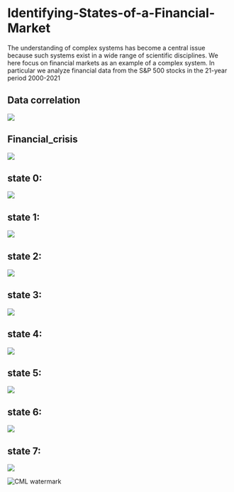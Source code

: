# Identifying-States-of-a-Financial-Market
The understanding of complex systems has become a central issue because such systems exist in a wide range of scientific disciplines. We here focus on financial markets as an example of a complex system. In particular we analyze financial data from the S&amp;P 500 stocks in the 21-year period 2000-2021 
## Data correlation
![](https://asset.cml.dev/3570738dcbff34c393b96b63ccd948ff964db9d9?cml=png)
## Financial_crisis
![](https://asset.cml.dev/8e42361b334625ef06724485eb6ca0069fc2fae7?cml=png)
## state 0: 
![](https://asset.cml.dev/a69e396e52e4ea40fe05eb7425a327aaddba9e47?cml=png)
## state 1: 
![](https://asset.cml.dev/93710bfc38c8f12057f7b6db28022751b333e9ee?cml=png)
## state 2: 
![](https://asset.cml.dev/325d146b7f9fc46ef4351dda8ddcafe53eff347e?cml=png)
## state 3: 
![](https://asset.cml.dev/10a6c30c46edc6ef71c2885e7243b39e3bb4c417?cml=png)
## state 4: 
![](https://asset.cml.dev/1255f2d1e60c7ebc5b3e86698847347a031412e9?cml=png)
## state 5: 
![](https://asset.cml.dev/153be7a7d7c35dc31426f04f9d77d5eedb80172a?cml=png)
## state 6: 
![](https://asset.cml.dev/b687292d429f4efd680351bfb0f95f83d6e3d0af?cml=png)
## state 7: 
![](https://asset.cml.dev/0afa7ee7270194b5f6ea135eabcc957885d8cad7?cml=png)


![CML watermark](https://raw.githubusercontent.com/iterative/cml/master/assets/watermark.svg)
